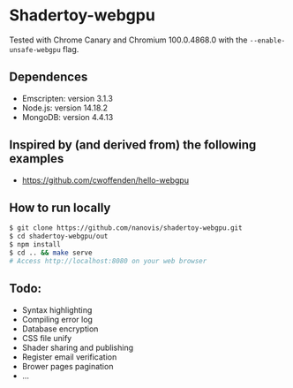 # Shadertoy-webgpu

Tested with Chrome Canary and Chromium 100.0.4868.0 with the `--enable-unsafe-webgpu` flag.

## Dependences
- Emscripten: version 3.1.3
- Node.js: version 14.18.2
- MongoDB: version 4.4.13

## Inspired by (and derived from) the following examples
- https://github.com/cwoffenden/hello-webgpu

## How to run locally
```sh
$ git clone https://github.com/nanovis/shadertoy-webgpu.git
$ cd shadertoy-webgpu/out
$ npm install
$ cd .. && make serve
# Access http://localhost:8080 on your web browser
```
## Todo:
- Syntax highlighting
- Compiling error log
- Database encryption
- CSS file unify
- Shader sharing and publishing
- Register email verification
- Brower pages pagination 
- ...

